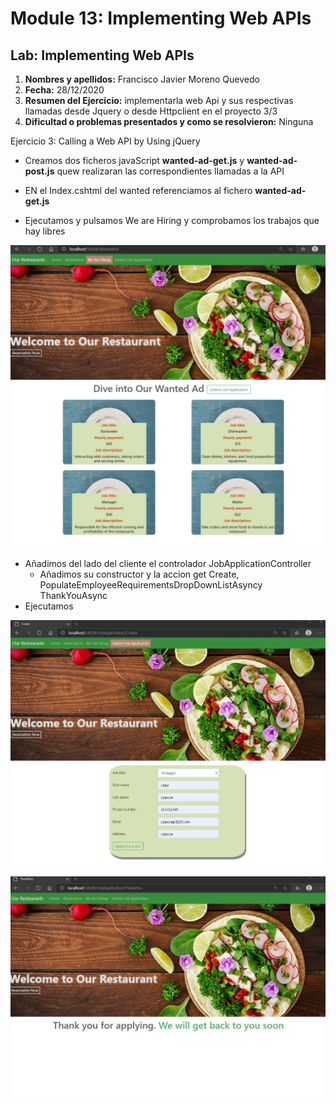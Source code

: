 # Module 13: Implementing Web APIs

## Lab: Implementing Web APIs

1. **Nombres y apellidos:** Francisco Javier Moreno Quevedo
2. **Fecha:** 28/12/2020
3. **Resumen del Ejercicio:** implementarla web Api y sus respectivas llamadas desde Jquery o desde Httpclient en el proyecto 3/3
4. **Dificultad o problemas presentados y como se resolvieron:** Ninguna

Ejercicio 3: Calling a Web API by Using jQuery

- Creamos dos ficheros javaScript  **wanted-ad-get.js** y **wanted-ad-post.js** quew realizaran las correspondientes llamadas a la API

- EN el Index.cshtml del wanted referenciamos al fichero **wanted-ad-get.js**

- Ejecutamos y pulsamos We are Hiring y comprobamos los trabajos que hay libres

  

![](./img/Captura1.jpg)

- Añadimos del lado del cliente el controlador JobApplicationController
  - Añadimos su constructor y la accion get Create, PopulateEmployeeRequirementsDropDownListAsyncy ThankYouAsync
- Ejecutamos 



![](./img/Captura2.jpg)

![](./img/Captura3.jpg)



